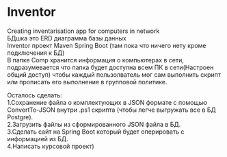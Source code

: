 # Inventor
Creating inventarisation app for computers in network<br>
 БДшка это ERD диаграмма базы данных<br>
 Inventor проект Maven Spring Boot (там пока что ничего нету кроме подключения к БД)<br>
 В папке Comp хранится информация о компьютерах в сети, подразумевается что папка будет доступна всем ПК в сети(Настроен общий доступ) чтобы каждый пользолватель мог сам выполнить скрипт или прописать его выполнение в групповой политике.<br>

 Осталось сделать:<br> 1.Сохранение файла о комплектующих в JSON формате с помощью ConvertTo-JSON внутри .ps1 скрипта (чтобы легче выгружать все в БД Postgre).<br>
                  2.Загрузить файлы из сформированного JSON файла в БД.<br>
                  3.Сделать сайт на Spring Boot который будет оперировать с информацией из БД.<br>
                  4.Написать курсовой проект)<br>
